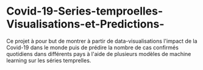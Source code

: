 # Covid-19-Series-temproelles-Visualisations-et-Predictions-
Ce projet à pour but de montrer à partir de data-visualisations l'impact de la Covid-19 dans le monde puis de prédire la nombre de cas confirmés quotidiens dans différents pays à l'aide de plusieurs modèles de machine learning sur les séries temprelles.   
